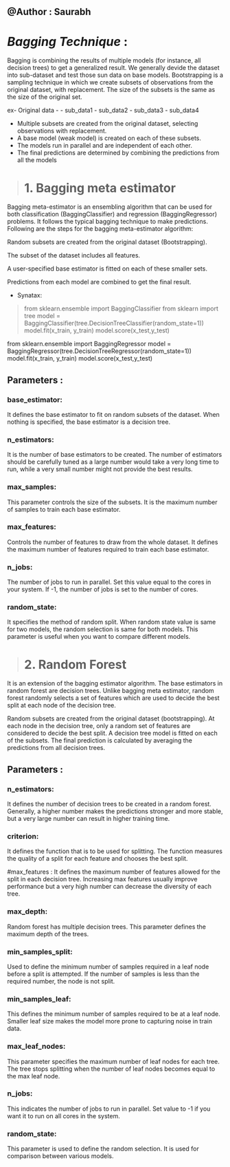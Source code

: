 ## @Author : Saurabh

# *Bagging Technique* :

Bagging is combining the results of multiple models (for instance, all decision trees) to get a generalized result. 
We generally devide the dataset into sub-dataset and test those sun data on base models.
Bootstrapping is a sampling technique in which we create subsets of observations from the original dataset, with replacement. 
The size of the subsets is the same as the size of the original set.

ex-
Original data -
              - sub_data1
              - sub_data2
              - sub_data3
              - sub_data4

- Multiple subsets are created from the original dataset, selecting observations with replacement.
- A base model (weak model) is created on each of these subsets.
- The models run in parallel and are independent of each other.
- The final predictions are determined by combining the predictions from all the models


> # 1. Bagging meta estimator 

Bagging meta-estimator is an ensembling algorithm that can be used for both classification (BaggingClassifier) and regression (BaggingRegressor) problems. 
It follows the typical bagging technique to make predictions. Following are the steps for the bagging meta-estimator algorithm:

Random subsets are created from the original dataset (Bootstrapping).

The subset of the dataset includes all features.

A user-specified base estimator is fitted on each of these smaller sets.

Predictions from each model are combined to get the final result. 

- Synatax:

> from sklearn.ensemble import BaggingClassifier
> from sklearn import tree 
> model = BaggingClassifier(tree.DecisionTreeClassifier(random_state=1))
> model.fit(x_train, y_train)
> model.score(x_test,y_test)

from sklearn.ensemble import BaggingRegressor
model = BaggingRegressor(tree.DecisionTreeRegressor(random_state=1))
model.fit(x_train, y_train)
model.score(x_test,y_test)

## Parameters :

### base_estimator:
It defines the base estimator to fit on random subsets of the dataset.
When nothing is specified, the base estimator is a decision tree.

### n_estimators:
It is the number of base estimators to be created.
The number of estimators should be carefully tuned as a large number would take a very long time to run, while a very small number might not provide the best results.

### max_samples:
This parameter controls the size of the subsets.
It is the maximum number of samples to train each base estimator.

### max_features:
Controls the number of features to draw from the whole dataset.
It defines the maximum number of features required to train each base estimator.

### n_jobs:
The number of jobs to run in parallel.
Set this value equal to the cores in your system.
If -1, the number of jobs is set to the number of cores.

### random_state:
It specifies the method of random split. When random state value is same for two models, the random selection is same for both models.
This parameter is useful when you want to compare different models.


> # 2. Random Forest 

It is an extension of the bagging estimator algorithm. The base estimators in random forest are decision trees. 
Unlike bagging meta estimator, random forest randomly selects a set of features which are used to decide the best split at each node of the decision tree.
 
Random subsets are created from the original dataset (bootstrapping).
At each node in the decision tree, only a random set of features are considered to decide the best split.
A decision tree model is fitted on each of the subsets.
The final prediction is calculated by averaging the predictions from all decision trees.

## Parameters :

### n_estimators:
It defines the number of decision trees to be created in a random forest.
Generally, a higher number makes the predictions stronger and more stable, but a very large number can result in higher training time.

### criterion:
It defines the function that is to be used for splitting.
The function measures the quality of a split for each feature and chooses the best split.

#max_features :
It defines the maximum number of features allowed for the split in each decision tree.
Increasing max features usually improve performance but a very high number can decrease the diversity of each tree.

### max_depth:
Random forest has multiple decision trees. This parameter defines the maximum depth of the trees.

### min_samples_split:
Used to define the minimum number of samples required in a leaf node before a split is attempted.
If the number of samples is less than the required number, the node is not split.

### min_samples_leaf:
This defines the minimum number of samples required to be at a leaf node.
Smaller leaf size makes the model more prone to capturing noise in train data.

### max_leaf_nodes:
This parameter specifies the maximum number of leaf nodes for each tree.
The tree stops splitting when the number of leaf nodes becomes equal to the max leaf node.

### n_jobs:
This indicates the number of jobs to run in parallel.
Set value to -1 if you want it to run on all cores in the system.

### random_state:
This parameter is used to define the random selection.
It is used for comparison between various models.

